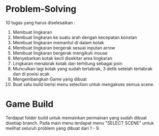 # Problem-Solving
10 tugas yang harus diselesaikan :

1. Membuat lingkaran
2. Membuat lingkaran ke suatu arah dengan kecepatan konstan
3. Membuat lingkaran memantul di dalam kotak
4. Membuat lingkaran bergerak sesuai inputan arrow
5. Membuat lingkaran bergerak mengikuti mouse
6. Menyebarkan kotak kecil disekitar area lingkaran
7. Lingkaran menabrak kotak dan terhitung sebagai poin
8. Munculkan lagi kotak yang sudah tertabrak, 3 detik setelah tertabrak dan di posisi acak
9. Mengembangkan Game yang dibuat
10. Buat satu build berisi menu selection untuk mengakses semua scene.

# Game Build
Terdapat folder build untuk memainkan permainan yang sudah dibuat disetiap branch. Pada main menu terdapat menu "SELECT SCENE" untuk melihat seluruh problem yang dibuat dari 1 - 9.

